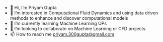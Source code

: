 - 👋 Hi, I’m Priyam Gupta
- 👀 I’m interested in Computational Fluid Dynamics and using data driven methods to enhance and discover computational models
- 🌱 I’m currently learning Machine Learning OPs
- 💞️ I’m looking to collaborate on Machine Learning or CFD projects
- 📫 How to reach me priyam.300gupta@gmail.com

<!---
Priyam44/Priyam44 is a ✨ special ✨ repository because its `README.md` (this file) appears on your GitHub profile.
You can click the Preview link to take a look at your changes.
--->
